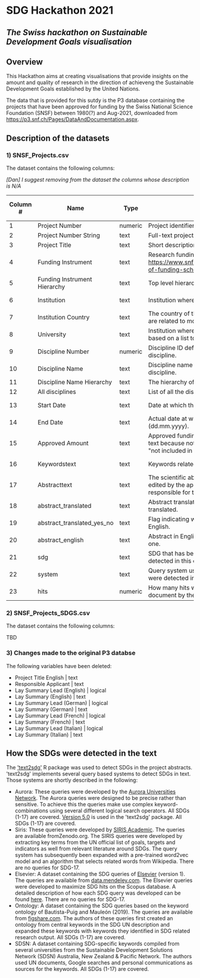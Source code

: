 # SDG Hackathon 2021
## _The Swiss hackathon on Sustainable Development Goals visualisation_

## Overview
This Hackathon aims at creating visualisations that provide insights on the amount and quality of research in the direction of achieveng the Sustainable Development Goals established by the United Nations.

The data that is provided for this sutdy is the P3 database containing the projects that have been approved for funding by the Swiss National Science Foundation (SNSF) between 1980(?) and Aug-2021, downloaded from https://p3.snf.ch/Pages/DataAndDocumentation.aspx.

## Description of the datasets
### 1) SNSF_Projects.csv
The dataset contains the following columns:

_[Dan] I suggest removing from the dataset the columns whose description is N/A_

|Column #|Name|Type|Description|Type of entry|
| ------ | ------ | ------ | ------ | ------ |
|1| Project Number | numeric |Project identifier.||
|2| Project Number String | text |Full-text project identifier.||
|3| Project Title | text |Short description of the project.||
|4| Funding Instrument | text |Research funding scheme as defined by https://www.snf.ch/en/9o5ezhuSlHENVQxr/page/overview-of-funding-schemes||
|5| Funding Instrument Hierarchy | text |Top level hierarchy of the research funding scheme.||
|6| Institution | text |Institution where the project will largely be carried out.|Free text|
|7| Institution Country | text |The country of the institution. Most international locations are related to mobility fellowships.|List|
|8| University | text |Institution where the project will largely be carried out, based on a list to pick at the moment of the application.|List|
|9| Discipline Number | numeric |Discipline ID defined by the SNSF. Defined for the main discipline.|List|
|10| Discipline Name | text |Discipline name defined by the SNSF. Defined for the main discipline.|List|
|11| Discipline Name Hierarchy | text |The hierarchy of the main discipline.||
|12| All disciplines | text |List of all the discipline IDs involved in the project.||
|13| Start Date | text |Date at which the project starts (dd.mm.yyyy).|Free text|
|14| End Date | text |Actual date at which the project ends. Updated if necessary (dd.mm.yyyy).|Free text|
|15| Approved Amount | text |Approved funding amount. Updated if modified. Format is text because not always a number is stored. Ex: it may say "not included in P3".||
|16| Keywordstext | text |Keywords related to the project.|Free text|
|17| Abstracttext | text |The scientific abstract of the research project. May be edited by the applicants online. The researchers are responsible for the contents.|Free text|
|18| abstract_translated| text |Abstract translated to English for the abstracts that were translated.|Free text|
|19| abstract_translated_yes_no| text |Flag indicating whether the abstract has been translated to English.|Free text|
|20| abstract_english| text |Abstract in English, either the original one or the translated one.|Free text|
|21| sdg | text | SDG that has been detected, NA if no SDG has been detected in this document by the given system ||
|22| system | text | Query system used to detect SDG (see "How the SDGs were detected in the text" below) ||
|23| hits | numeric | How many hits were produced for a given SDG for the given document by the given system ||



### 2) SNSF_Projects_SDGS.csv
The dataset contains the following columns:

TBD

### 3) Changes made to the original P3 databse
The following variables have been deleted:
* Project Title English | text 
* Responsible Applicant | text 
* Lay Summary Lead (English) | logical 
* Lay Summary (English) | text 
* Lay Summary  Lead (German) | logical 
* Lay Summary (German) | text 
* Lay Summary Lead (French) | logical 
* Lay Summary (French) | text 
* Lay Summary Lead (Italian) | logical 
* Lay Summary (Italian) | text 

## How the SDGs were detected in the text
The ['text2sdg'](https://github.com/dwulff/text2sdg) R package was used to detect SDGs in the project abstracts. 'text2sdg' implements several query based systems to detect SDGs in text. Those systems are shortly described in the following:
* Aurora: These queries were developed by the [Aurora Universities Network](https://aurora-network.global/activity/sustainability/). The Aurora queries were designed to be precise rather than sensitive. To achieve this the queries make use complex keyword-combinations using several different logical search operators. All SDGs (1-17) are covered. [Version 5.0](https://github.com/Aurora-Network-Global/sdg-queries) is used in the 'text2sdg' package. All SDGs (1-17) are covered.
* Siris: These queries were developed by [SIRIS Academic](http://www.sirislab.com/lab/sdg-research-mapping/). The queries are available fromZenodo.org. The SIRIS queries were developed by extracting key terms from the UN official list of goals, targets and indicators as well from relevant literature around SDGs. The query system has subsequently been expanded with a pre-trained word2vec model and an algorithm that selects related words from Wikipedia. There are no queries for SDG-17.
* Elsevier: A dataset containing the SDG queries of [Elsevier](https://www.elsevier.com/connect/sdg-report) (version 1). The queries are available from [data.mendeley.com](https://data.mendeley.com/datasets/87txkw7khs/1). The Elsevier queries were developed to maximize SDG hits on the Scopus database. A detailed description of how each SDG query was developed can be found [here](https://elsevier.digitalcommonsdata.com/datasets/87txkw7khs/1). There are no queries for SDG-17.
* Ontology: A dataset containing the SDG queries based on the keyword ontology of Bautista-Puig and Mauleón (2019). The queries are available from [figshare.com](https://figshare.com/articles/dataset/SDG_ontology/11106113/1). The authors of these queries first created an ontology from central keywords in the SDG UN description and expanded these keywords with keywords they identified in SDG related research output. All SDGs (1-17) are covered.
* SDSN: A dataset containing SDG-specific keywords compiled from several universities from the Sustainable Development Solutions Network (SDSN) Australia, New Zealand & Pacific Network. The authors used UN documents, Google searches and personal communications as sources for the keywords. All SDGs (1-17) are covered.
